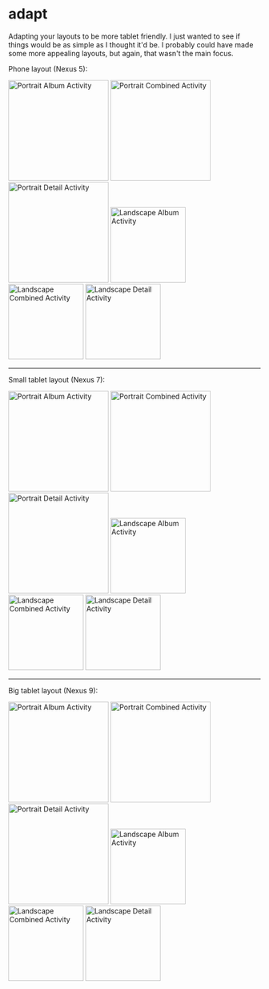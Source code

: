 # adapt
Adapting your layouts to be more tablet friendly. I just wanted to see if things would be as simple as I thought it'd be. I probably could have made some more appealing layouts, but again, that wasn't the main focus.

Phone layout (Nexus 5):

<img src="http://i.imgur.com/Ha9b4rQ.png" alt="Portrait Album Activity" width="200">
<img src="http://i.imgur.com/kTxLHc5.png" alt="Portrait Combined Activity" width="200">
<img src="http://i.imgur.com/SvbyCuE.png" alt="Portrait Detail Activity" width="200">

<img src="http://i.imgur.com/EHaaEIk.png" alt="Landscape Album Activity" height="150">
<img src="http://i.imgur.com/nZNcVO1.png" alt="Landscape Combined Activity" height="150">
<img src="http://i.imgur.com/4dEJ10u.png" alt="Landscape Detail Activity" height="150">

________________________________________________________________________________________________

Small tablet layout (Nexus 7):

<img src="http://i.imgur.com/IJJ1JIo.png" alt="Portrait Album Activity" width="200">
<img src="http://i.imgur.com/9Kn31fw.png" alt="Portrait Combined Activity" width="200">
<img src="http://i.imgur.com/Lk8y3Vl.png" alt="Portrait Detail Activity" width="200">

<img src="http://i.imgur.com/FXO6lwQ.png" alt="Landscape Album Activity" height="150">
<img src="http://i.imgur.com/kkug2Kw.png" alt="Landscape Combined Activity" height="150">
<img src="http://i.imgur.com/n2IMCcQ.png" alt="Landscape Detail Activity" height="150">

________________________________________________________________________________________________

Big tablet layout (Nexus 9):

<img src="http://i.imgur.com/1xNhNtz.png" alt="Portrait Album Activity" width="200">
<img src="http://i.imgur.com/YhJy1CX.png" alt="Portrait Combined Activity" width="200">
<img src="http://i.imgur.com/xFEm3qF.png" alt="Portrait Detail Activity" width="200">

<img src="http://i.imgur.com/zaFU1Om.png" alt="Landscape Album Activity" height="150">
<img src="http://i.imgur.com/PC7kurY.png" alt="Landscape Combined Activity" height="150">
<img src="http://i.imgur.com/dE7ikGH.png" alt="Landscape Detail Activity" height="150">


